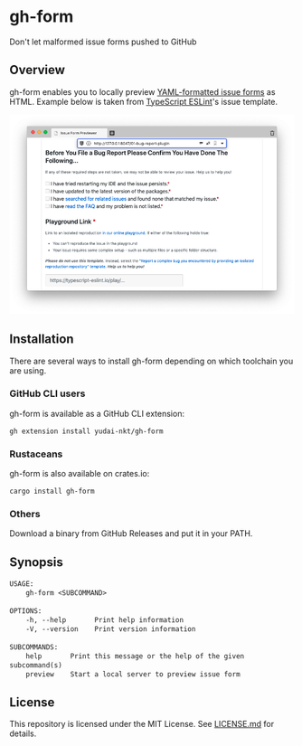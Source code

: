 # gh-form

Don't let malformed issue forms pushed to GitHub

## Overview

gh-form enables you to locally preview [YAML-formatted issue forms](https://docs.github.com/en/communities/using-templates-to-encourage-useful-issues-and-pull-requests/syntax-for-issue-forms) as HTML.
Example below is taken from [TypeScript ESLint](https://github.com/typescript-eslint/typescript-eslint)'s issue template.

![Screenshot of gh-form's preview](./img/preview.png)

## Installation

There are several ways to install gh-form depending on which toolchain you are using.

### GitHub CLI users

gh-form is available as a GitHub CLI extension:

```console
gh extension install yudai-nkt/gh-form
```

### Rustaceans

gh-form is also available on crates.io:

```console
cargo install gh-form
```

### Others

Download a binary from GitHub Releases and put it in your PATH.

## Synopsis

```console
USAGE:
    gh-form <SUBCOMMAND>

OPTIONS:
    -h, --help       Print help information
    -V, --version    Print version information

SUBCOMMANDS:
    help       Print this message or the help of the given subcommand(s)
    preview    Start a local server to preview issue form
```

## License

This repository is licensed under the MIT License.
See [LICENSE.md]() for details.
